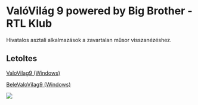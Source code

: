 # ValóVilág 9 powered by Big Brother - RTL Klub

Hivatalos asztali alkalmazások a zavartalan műsor visszanézéshez.

## Letoltes

[ValoVilag9 (Windows)](https://github.com/telekomnewmedia/valovilag/releases/download/1.0/ValoVilag9.Asztali.exe)


[BeleValoVilag9 (Windows)](https://github.com/telekomnewmedia/valovilag/releases/download/1.0/BeleValoVilag9.Asztali.exe)





<img src="http://telekomnewmedia.hu/images/index.jpg" />

